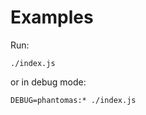 Examples
========

Run:

```
./index.js
```

or in debug mode:

```
DEBUG=phantomas:* ./index.js
```
